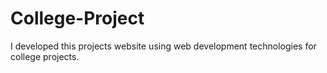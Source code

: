 # College-Project
I developed this projects website using web development technologies for college projects.
